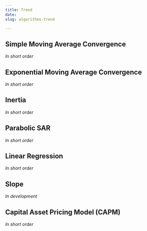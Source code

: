```yaml
---
title: Trend
date: 
slug: algorithms-trend

---
```

## Simple Moving Average Convergence

_In short order_

## Exponential Moving Average Convergence

_In short order_

## Inertia

_In short order_

## Parabolic SAR

_In short order_

## Linear Regression

_In short order_

## Slope

_In development_

## Capital Asset Pricing Model (CAPM)

_In short order_